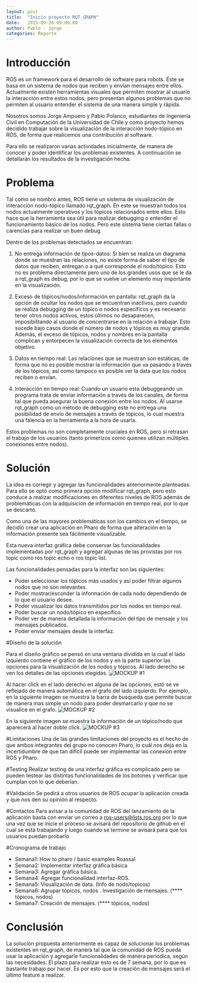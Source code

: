 ```yaml
---
layout: post
title:  "Inicio proyecto RQT_GRAPH"
date:   2015-09-26 09:00:00
author: Pablo - Jorge
categories: Reporte
---
```


# Introducción

ROS es un framework para el desarrollo de software para robots. Éste se basa en un sistema de nodos que reciben y envían mensajes entre ellos. Actualmente existen herramientas visuales que permiten mostrar al usuario la interacción entre estos nodos, pero presentan algunos problemas que no permiten al usuario entender el sistema de una manera simple y rápida.

Nosotros somos Jorge Ampuero y Pablo Polanco, estudiantes de Ingeniería Civil en Computación de la Universidad de Chile y como proyecto hemos decidido trabajar sobre la visualización de la interacción nodo-tópico en ROS, de forma que realicemos una contribución al software.

Para ello se realizaron varias actividades inicialmente, de manera de conocer y poder identificar los problemas existentes. A continuación se detallarán los resultados de la investigación hecha.


# Problema

Tal como se nombró antes, ROS tiene un sistema de visualización de interacción nodo-tópico llamado rqt_graph. En este se muestran todos los nodos actualmente operativos y los tópicos relacionados entre ellos. Esto hace que la herramienta sea útil para realizar debugging o entender el funcionamiento básico de los nodos. Pero este sistema tiene ciertas fallas o carencias para realizar un buen debug.

Dentro de los problemas detectados se encuentran:

1. No entrega información de tipos-datos: Si bien se realiza un diagrama donde se muestran las relaciones, no existe forma de saber el tipo de datos que reciben, entregan o a qué corresponde el nodo/tópico. Esto no es problema directamente pero uno de los grandes usos que se le da a rqt_graph es debug, por lo que se vuelve un elemento muy importante en la visualización.

2. Exceso de tópicos/nodos/información en pantalla: rqt_graph da la opción de ocultar los nodos que se encuentran inactivos, pero cuando se realiza debugging de un tópico o nodos específicos y es necesario tener otros nodos activos, estos últimos no desaparecen, imposibilitando al usuario de concentrarse en la relación a trabajar. Esto sucede bajo casos donde el número de nodos y tópicos es muy grande. Además, el exceso de tópicos, nodos y nombres en la pantalla complican y entorpecen la visualización correcta de los elementos objetivo.

3. Datos en tiempo real: Las relaciones que se muestran son estáticas, de forma que no es posible mostrar la información que va pasando a través de los tópicos, así como tampoco es posible ver la data que los nodos reciben o envían.

4. Interacción en tiempo real: Cuando un usuario esta debuggeando un programa trata de enviar información a través de los canales, de forma tal que pueda asegurar la buena conexión entre los nodos. Al usarse rqt_graph como un método de debugging este no entrega una posibilidad de envío de mensajes a través de tópicos, lo cual muestra una falencia en la herramienta a la hora de usarla.

Estos problemas no son completamente cruciales en ROS, pero si retrasan el trabajo de los usuarios (tanto primerizos como quienes utilizan múltiples conexiones entre nodos).

# Solución

 La idea es corregir y agregar las funcionalidades anteriormente planteadas. Para ello se optó como primera opción modificar rqt_graph, pero esto conduce a realizar modificaciones en diferentes niveles de ROS además de problemáticas con la adquisición de información en tiempo real, por lo que se descartó.
 
 Como una de las mayores problemáticas son los cambios en el tiempo, se decidió crear una aplicación en Pharo de forma que alteración en la información presente sea fácilmente visualizable.
 
 Esta nueva interfaz gráfica debe conservar las funcionalidades implementadas por rqt_graph y agregar algunas de las provistas por ros topic como ros topic echo o ros topic list.

Las funcionalidades pensadas para la interfaz son las siguientes:
* Poder seleccionar los tópicos más usados y así poder filtrar algunos nodos que no son relevantes.
* Poder mostrar/esconder la información de cada nodo dependiendo de lo que el usuario desee.
* Poder visualizar los datos transmitidos por los nodos en tiempo real.
* Poder buscar un nodo/tópico en específico.
* Poder ver de manera detallada la información del tipo de mensaje y los mensajes publicados.
* Poder enviar mensajes desde la interfaz.

#Diseño de la solución



Para el diseño gráfico se pensó en una ventana dividida en la cual el lado  izquierdo contiene el gráfico de los nodos y en la parte superior las opciones para la visualización de los nodos y tópicos. Al lado derecho se ven los detalles de las opciones elegidas.
![MOCKUP #1]({{site.baseurl}}/assets/reports/001.PNG )

Al hacer click en el lado derecho en alguna de las opciones, estó se ve reflejado de manera automática en el grafo del lado izquierdo. Por ejemplo, en la siguiente imagen se muestra la barra de busqueda que permite buscar de manera mas simple un nodo para poder desmarcarlo y que no se visualice en el grafo.
![MOCKUP #2]({{site.baseurl}}/assets/reports/002.PNG )

En la siguiente imagen se muestra la información de un tópico/nodo que aparecerá al hacer doble click.
![MOCKUP #3]({{site.baseurl}}/assets/reports/003.PNG )


#Limitaciones
Una de las grandes limitaciones del proyecto es el hecho de que ambos integrantes del grupo no conocen Pharo, lo cuál nos deja en la incertidumbre de que tan difícil puede ser implementar las conexión entre ROS y Pharo. 

#Testing
Realizar testing de una interfaz gráfica es complicado pero se pueden testear las distintas funcionalidades de los botones y verificar que cumplan con lo que deberían.

#Validación
Se pedirá a otros usuarios de ROS ocupar la aplicación creada y que nos den su opinión al respecto.

#Contactos
Para avisar a la comunidad de ROS del lanzamiento de la aplicación basta con enviar un correo a ros-users@lists.ros.org por lo que una vez que se inicie el proceso se avisará del repositorio de github en el cual se está trabajando y luego cuando se termine se avisará para que los usuarios puedan probarlo


#Cronograma de trabajo
* Semana1: How to pharo / basic examples Roassal
* Semana2: Implementar interfaz gráfica básica
* Semana3: Agregar gráfica básica.
* Semana4: Agregar funcionalidad interfaz-ROS.
* Semana5: Visualización de data. (Info de nodo/topicos)
* Semana6: Agrupar tópicos, nodos .  Investigación de mensajes. (**** tópicos, nodos)
* Semana7: Creación de mensajes. (**** tópicos, nodos)
 

# Conclusión
La solución propuesta anteriormente es capaz de solucionar los problemas existentes en rqt_graph, de manera tal que la comunidad de ROS pueda usar la aplicación y agregarle funcionalidades de manera periódica, según las necesidades.
El plazo para realizar esto es de 7 semana, por lo que es bastante trabajo por hacer. Es por esto que la creación de mensajes será el último feature a realizar.
